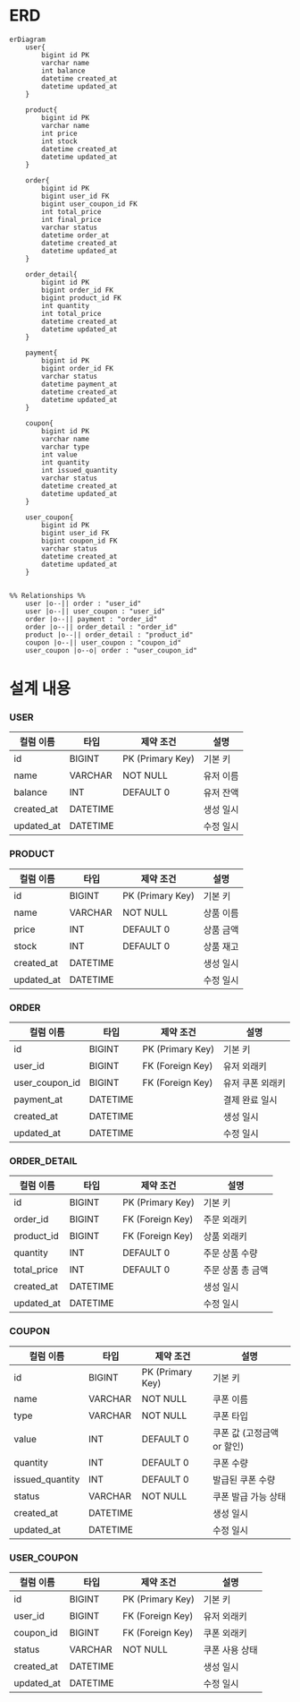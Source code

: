 <h1>ERD</h1>

```mermaid
erDiagram
    user{
        bigint id PK
        varchar name
        int balance
        datetime created_at
        datetime updated_at
    }

    product{
        bigint id PK
        varchar name
        int price
        int stock
        datetime created_at
        datetime updated_at
    }

    order{
        bigint id PK
        bigint user_id FK
        bigint user_coupon_id FK
        int total_price
        int final_price
        varchar status
        datetime order_at
        datetime created_at
        datetime updated_at
    }

    order_detail{
        bigint id PK
        bigint order_id FK
        bigint product_id FK
        int quantity
        int total_price
        datetime created_at
        datetime updated_at
    }

    payment{
        bigint id PK
        bigint order_id FK
        varchar status
        datetime payment_at
        datetime created_at
        datetime updated_at
    }

    coupon{
        bigint id PK
        varchar name
        varchar type
        int value
        int quantity
        int issued_quantity
        varchar status
        datetime created_at
        datetime updated_at
    }

    user_coupon{
        bigint id PK
        bigint user_id FK
        bigint coupon_id FK
        varchar status
        datetime created_at
        datetime updated_at
    }


%% Relationships %%
    user |o--|| order : "user_id"
    user |o--|| user_coupon : "user_id"
    order |o--|| payment : "order_id"
    order |o--|| order_detail : "order_id"
    product |o--|| order_detail : "product_id"
    coupon |o--|| user_coupon : "coupon_id"
    user_coupon |o--o| order : "user_coupon_id"
```

<h1>설계 내용</h1>

### USER
| 컬럼 이름    | 타입      | 제약 조건                  | 설명     |
|--------------|-----------|---------------------------|-----------|
| id           | BIGINT    | PK (Primary Key)          | 기본 키   |
| name         | VARCHAR   | NOT NULL                  | 유저 이름 |
| balance      | INT       | DEFAULT 0                 | 유저 잔액 |
| created_at   | DATETIME  |                           | 생성 일시 |
| updated_at   | DATETIME  |                           | 수정 일시 |

### PRODUCT
| 컬럼 이름    | 타입      | 제약 조건                  | 설명     |
|--------------|-----------|---------------------------|-----------|
| id           | BIGINT    | PK (Primary Key)          | 기본 키   |
| name         | VARCHAR   | NOT NULL                  | 상품 이름 |
| price        | INT       | DEFAULT 0                 | 상품 금액 |
| stock        | INT       | DEFAULT 0                 | 상품 재고 |
| created_at   | DATETIME  |                           | 생성 일시 |
| updated_at   | DATETIME  |                           | 수정 일시 |

### ORDER
| 컬럼 이름    | 타입      | 제약 조건                  | 설명     |
|--------------|-----------|---------------------------|-----------|
| id           | BIGINT    | PK (Primary Key)          | 기본 키   |
| user_id         | BIGINT   | FK (Foreign Key)  | 유저 외래키 |
| user_coupon_id  | BIGINT   | FK (Foreign Key)  | 유저 쿠폰 외래키 |
| payment_at   | DATETIME  |                           | 결제 완료 일시 |
| created_at   | DATETIME  |                           | 생성 일시 |
| updated_at   | DATETIME  |                           | 수정 일시 |

### ORDER_DETAIL
| 컬럼 이름    | 타입      | 제약 조건                  | 설명     |
|--------------|-----------|---------------------------|-----------|
| id           | BIGINT    | PK (Primary Key)          | 기본 키   |
| order_id     | BIGINT   | FK (Foreign Key)           | 주문 외래키 |
| product_id   | BIGINT   | FK (Foreign Key)           | 상품 외래키 |
| quantity     | INT       |  DEFAULT 0                | 주문 상품 수량 |
| total_price  | INT       |  DEFAULT 0                | 주문 상품 총 금액 |
| created_at   | DATETIME  |                           | 생성 일시 |
| updated_at   | DATETIME  |                           | 수정 일시 |

### COUPON
| 컬럼 이름    | 타입      | 제약 조건                  | 설명     |
|--------------|-----------|---------------------------|-----------|
| id           | BIGINT    | PK (Primary Key)          | 기본 키   |
| name         | VARCHAR   |  NOT NULL                 | 쿠폰 이름 |
| type         | VARCHAR   |  NOT NULL                 | 쿠폰 타입 |
| value        | INT       |  DEFAULT 0                | 쿠폰 값 (고정금액 or 할인) |
| quantity     | INT       |  DEFAULT 0                | 쿠폰 수량 |
| issued_quantity      | INT       |  DEFAULT 0        | 발급된 쿠폰 수량 |
| status      | VARCHAR       | NOT NULL               | 쿠폰 발급 가능 상태  |
| created_at   | DATETIME  |                           | 생성 일시 |
| updated_at   | DATETIME  |                           | 수정 일시 |

### USER_COUPON
| 컬럼 이름    | 타입      | 제약 조건                  | 설명     |
|--------------|-----------|---------------------------|-----------|
| id           | BIGINT    | PK (Primary Key)          | 기본 키   |
| user_id      | BIGINT   |  FK (Foreign Key)          | 유저 외래키 |
| coupon_id    | BIGINT   |  FK (Foreign Key)          | 쿠폰 외래키 |
| status      | VARCHAR    | NOT NULL                 | 쿠폰 사용 상태 |
| created_at   | DATETIME  |                           | 생성 일시 |
| updated_at   | DATETIME  |                           | 수정 일시 |
















